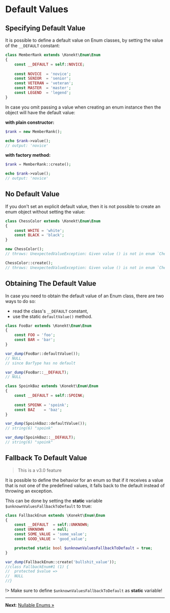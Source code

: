 # Default Values

## Specifying Default Value

It is possible to define a default value on Enum classes, by setting the value of the `__DEFAULT` constant:

```php
class MemberRank extends \Konekt\Enum\Enum
{
    const __DEFAULT = self::NOVICE;
    
    const NOVICE  = 'novice';
    const SENIOR  = 'senior';
    const VETERAN = 'veteran';
    const MASTER  = 'master';
    const LEGEND  = 'legend';
}
```

In case you omit passing a value when creating an enum instance then the object will have the default value:

**with plain constructor:**
```php
$rank = new MemberRank();

echo $rank->value();
// output: 'novice'
```

**with factory method:**
```php
$rank = MemberRank::create();

echo $rank->value();
// output: 'novice'
```
## No Default Value

If you don't set an explicit default value, then it is not possible to create an enum object without setting the value:

```php
class ChessColor extends \Konekt\Enum\Enum
{
    const WHITE = 'white';
    const BLACK = 'black';
}

new ChessColor();
// throws: UnexpectedValueException: Given value () is not in enum `ChessColor`

ChessColor::create();
// throws: UnexpectedValueException: Given value () is not in enum `ChessColor`
```

## Obtaining The Default Value

In case you need to obtain the default value of an Enum class, there are two ways to do so:

- read the class's `__DEFAULT` constant,
- use the static `defaultValue()` method.

```php
class FooBar extends \Konekt\Enum\Enum
{
    const FOO = 'foo';
    const BAR = 'bar';
}

var_dump(FooBar::defaultValue());
// NULL
// since BarType has no default

var_dump(FooBar::__DEFAULT);
// NULL
```

```php
class SpoinkBaz extends \Konekt\Enum\Enum
{
    const __DEFAULT = self::SPOINK;
    
    const SPOINK = 'spoink';
    const BAZ    = 'baz';
}

var_dump(SpoinkBaz::defaultValue());
// string(6) "spoink"

var_dump(SpoinkBaz::__DEFAULT);
// string(6) "spoink"
```

## Fallback To Default Value

> This is a v3.0 feature

It is possible to define the behavior for an enum so that if it receives
a value that is not one of the predefined values, it falls back to the
default instead of throwing an exception.

This can be done by setting the **static** variable
`$unknownValuesFallbackToDefault` to true:

```php
class FallbackEnum extends \Konekt\Enum\Enum
{
    const __DEFAULT  = self::UNKNOWN;
    const UNKNOWN    = null;
    const SOME_VALUE = 'some_value';
    const GOOD_VALUE = 'good_value';

    protected static bool $unknownValuesFallbackToDefault = true;
}

var_dump(FallbackEnum::create('bullshit_value'));
//class FallbackEnum#1 (1) {
//  protected $value =>
//  NULL
//}
```

!> Make sure to define `$unknownValuesFallbackToDefault` as **static** variable!

---

**Next**: [Nullable Enums &raquo;](nullables.md)
